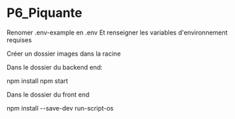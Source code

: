 # P6_Piquante

Renomer .env-example en .env
Et renseigner les variables d'environnement requises

Créer un dossier images dans la racine

Dans le dossier du backend end:

npm install
npm start

Dans le dossier du front end

npm install --save-dev run-script-os


